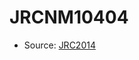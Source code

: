 <a name="material" />

# JRCNM10404
<script type="application/ld+json">
  {
    "@context": "https://schema.org/",
    "@type": "ChemicalSubstance",
    "http://purl.org/dc/terms/conformsTo":
      {
        "@type": "CreativeWork",
        "@id": "https://bioschemas.org/profiles/ChemicalSubstance/0.4-RELEASE/"
      },
    "@id": "https://egonw.github.io/nanowiki/nanowiki387.html#material",
    "name": "JRCNM10404",
    "sameAs": "http://127.0.0.1/mediawiki/index.php/Special:URIResolver/JRCNM10404"
  }
</script>


* Source: [JRC2014](JRC2014.md)

